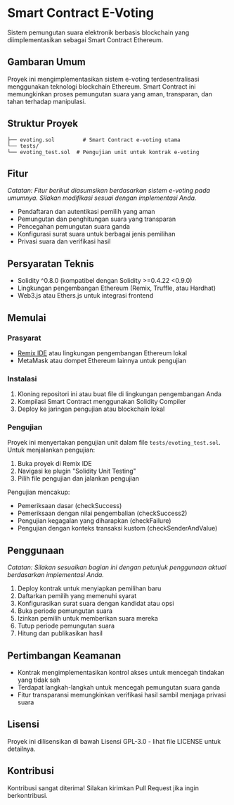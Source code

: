 # Smart Contract E-Voting

Sistem pemungutan suara elektronik berbasis blockchain yang diimplementasikan sebagai Smart Contract Ethereum.

## Gambaran Umum

Proyek ini mengimplementasikan sistem e-voting terdesentralisasi menggunakan teknologi blockchain Ethereum. Smart Contract ini memungkinkan proses pemungutan suara yang aman, transparan, dan tahan terhadap manipulasi.

## Struktur Proyek

```
├── evoting.sol         # Smart Contract e-voting utama
└── tests/
└── evoting_test.sol  # Pengujian unit untuk kontrak e-voting
```

## Fitur

*Catatan: Fitur berikut diasumsikan berdasarkan sistem e-voting pada umumnya. Silakan modifikasi sesuai dengan implementasi Anda.*

- Pendaftaran dan autentikasi pemilih yang aman
- Pemungutan dan penghitungan suara yang transparan
- Pencegahan pemungutan suara ganda
- Konfigurasi surat suara untuk berbagai jenis pemilihan
- Privasi suara dan verifikasi hasil

## Persyaratan Teknis

- Solidity ^0.8.0 (kompatibel dengan Solidity >=0.4.22 <0.9.0)
- Lingkungan pengembangan Ethereum (Remix, Truffle, atau Hardhat)
- Web3.js atau Ethers.js untuk integrasi frontend

## Memulai

### Prasyarat

- [Remix IDE](https://remix.ethereum.org/) atau lingkungan pengembangan Ethereum lokal
- MetaMask atau dompet Ethereum lainnya untuk pengujian

### Instalasi

1. Kloning repositori ini atau buat file di lingkungan pengembangan Anda
2. Kompilasi Smart Contract menggunakan Solidity Compiler
3. Deploy ke jaringan pengujian atau blockchain lokal

### Pengujian

Proyek ini menyertakan pengujian unit dalam file `tests/evoting_test.sol`. Untuk menjalankan pengujian:

1. Buka proyek di Remix IDE
2. Navigasi ke plugin "Solidity Unit Testing"
3. Pilih file pengujian dan jalankan pengujian

Pengujian mencakup:
- Pemeriksaan dasar (checkSuccess)
- Pemeriksaan dengan nilai pengembalian (checkSuccess2)
- Pengujian kegagalan yang diharapkan (checkFailure)
- Pengujian dengan konteks transaksi kustom (checkSenderAndValue)

## Penggunaan

*Catatan: Silakan sesuaikan bagian ini dengan petunjuk penggunaan aktual berdasarkan implementasi Anda.*

1. Deploy kontrak untuk menyiapkan pemilihan baru
2. Daftarkan pemilih yang memenuhi syarat
3. Konfigurasikan surat suara dengan kandidat atau opsi
4. Buka periode pemungutan suara
5. Izinkan pemilih untuk memberikan suara mereka
6. Tutup periode pemungutan suara
7. Hitung dan publikasikan hasil

## Pertimbangan Keamanan

- Kontrak mengimplementasikan kontrol akses untuk mencegah tindakan yang tidak sah
- Terdapat langkah-langkah untuk mencegah pemungutan suara ganda
- Fitur transparansi memungkinkan verifikasi hasil sambil menjaga privasi suara

## Lisensi

Proyek ini dilisensikan di bawah Lisensi GPL-3.0 - lihat file LICENSE untuk detailnya.

## Kontribusi

Kontribusi sangat diterima! Silakan kirimkan Pull Request jika ingin berkontribusi.